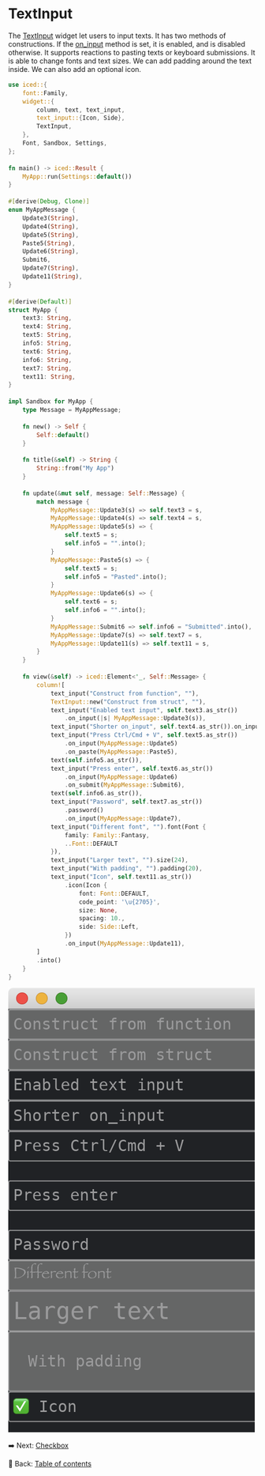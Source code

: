 # TextInput

The [TextInput](https://docs.rs/iced/latest/iced/widget/struct.TextInput.html) widget let users to input texts.
It has two methods of constructions.
If the [on_input](https://docs.rs/iced/latest/iced/widget/struct.TextInput.html#method.on_input) method is set, it is enabled, and is disabled otherwise.
It supports reactions to pasting texts or keyboard submissions.
It is able to change fonts and text sizes.
We can add padding around the text inside.
We can also add an optional icon.

```rust
use iced::{
    font::Family,
    widget::{
        column, text, text_input,
        text_input::{Icon, Side},
        TextInput,
    },
    Font, Sandbox, Settings,
};

fn main() -> iced::Result {
    MyApp::run(Settings::default())
}

#[derive(Debug, Clone)]
enum MyAppMessage {
    Update3(String),
    Update4(String),
    Update5(String),
    Paste5(String),
    Update6(String),
    Submit6,
    Update7(String),
    Update11(String),
}

#[derive(Default)]
struct MyApp {
    text3: String,
    text4: String,
    text5: String,
    info5: String,
    text6: String,
    info6: String,
    text7: String,
    text11: String,
}

impl Sandbox for MyApp {
    type Message = MyAppMessage;

    fn new() -> Self {
        Self::default()
    }

    fn title(&self) -> String {
        String::from("My App")
    }

    fn update(&mut self, message: Self::Message) {
        match message {
            MyAppMessage::Update3(s) => self.text3 = s,
            MyAppMessage::Update4(s) => self.text4 = s,
            MyAppMessage::Update5(s) => {
                self.text5 = s;
                self.info5 = "".into();
            }
            MyAppMessage::Paste5(s) => {
                self.text5 = s;
                self.info5 = "Pasted".into();
            }
            MyAppMessage::Update6(s) => {
                self.text6 = s;
                self.info6 = "".into();
            }
            MyAppMessage::Submit6 => self.info6 = "Submitted".into(),
            MyAppMessage::Update7(s) => self.text7 = s,
            MyAppMessage::Update11(s) => self.text11 = s,
        }
    }

    fn view(&self) -> iced::Element<'_, Self::Message> {
        column![
            text_input("Construct from function", ""),
            TextInput::new("Construct from struct", ""),
            text_input("Enabled text input", self.text3.as_str())
                .on_input(|s| MyAppMessage::Update3(s)),
            text_input("Shorter on_input", self.text4.as_str()).on_input(MyAppMessage::Update4),
            text_input("Press Ctrl/Cmd + V", self.text5.as_str())
                .on_input(MyAppMessage::Update5)
                .on_paste(MyAppMessage::Paste5),
            text(self.info5.as_str()),
            text_input("Press enter", self.text6.as_str())
                .on_input(MyAppMessage::Update6)
                .on_submit(MyAppMessage::Submit6),
            text(self.info6.as_str()),
            text_input("Password", self.text7.as_str())
                .password()
                .on_input(MyAppMessage::Update7),
            text_input("Different font", "").font(Font {
                family: Family::Fantasy,
                ..Font::DEFAULT
            }),
            text_input("Larger text", "").size(24),
            text_input("With padding", "").padding(20),
            text_input("Icon", self.text11.as_str())
                .icon(Icon {
                    font: Font::DEFAULT,
                    code_point: '\u{2705}',
                    size: None,
                    spacing: 10.,
                    side: Side::Left,
                })
                .on_input(MyAppMessage::Update11),
        ]
        .into()
    }
}
```

![TextInput](./pic/text_input.png)

:arrow_right:  Next: [Checkbox](./checkbox.md)

:blue_book: Back: [Table of contents](./../README.md)

